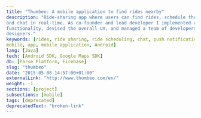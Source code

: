 ```yaml
---
title: "Thumbeo: A mobile application to find rides nearby"
description: "Ride-sharing app where users can find rides, schedule their own,
and chat in real-time. As co-founder and lead developer I implemented core
functionality, devised the overall UX, and managed a team of developers and
designers."
keywords: [rides, ride sharing, ride scheduling, chat, push notification,
mobile, app, mobile application, Android]
lang: [Java]
tech: [Android SDK, Google Maps SDK]
db: [Parse Platform, Firebase]
slug: "thumbeo"
date: "2015-05-08 14:57:00+01:00"
externalLink: "http://www.thumbeo.com/en/"
weight: -1
sections: [project]
subsections: [mobile]
tags: [deprecated]
deprecatedText: "broken-link"
---
```

